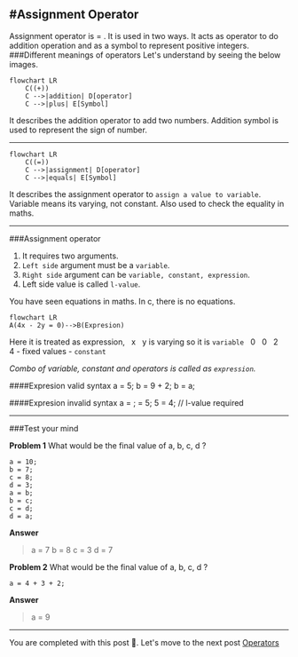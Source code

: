 #Assignment Operator
---

Assignment operator is = . It  is used in two ways. It acts as operator to do addition operation and as a symbol to represent positive integers.
###Different meanings of operators
Let's understand by seeing the below images. 

```mermaid
flowchart LR
    C((+))
    C -->|addition| D[operator]
    C -->|plus| E[Symbol]
```
It describes the addition operator to add two numbers. Addition symbol is used to represent the sign of number.

---

```mermaid
flowchart LR
    C((=))
    C -->|assignment| D[operator]
    C -->|equals| E[Symbol]
```
It describes the assignment operator to `assign a value to variable`. Variable means its varying, not constant. Also used to check the equality in maths.

---

###Assignment operator
1. It requires two arguments.
1. `Left side` argument must be a `variable`.
1. `Right side` argument can be `variable, constant, expression`.
1. Left side value is called `l-value`.

You have seen equations in maths. In c, there is no equations.
```mermaid
flowchart LR
A(4x - 2y = 0)-->B(Expresion)
```
Here it is treated as expression,
&nbsp; x &nbsp; y is varying so it is `variable`
&nbsp; 0 &nbsp; 0 
&nbsp; 2 &nbsp; 4 - fixed values - `constant`

*Combo of variable, constant and operators is called as `expression`.*

####Expresion valid syntax
a = 5;
b = 9 + 2;
b = a;

####Expresion invalid syntax
a = ;
 = 5;
5 = 4; // l-value required

---
###Test your mind

**Problem 1**
What would be the final value of a, b, c, d ?
```
a = 10;
b = 7;
c = 8;
d = 3;
a = b;
b = c;
c = d;
d = a;
```
**Answer**
> a = 7
b = 8
c = 3
d = 7

**Problem 2**
What would be the final value of a, b, c, d ?
```
a = 4 + 3 + 2;
```
**Answer**
> a = 9

---
 You are completed with this post 🥳. Let's move to the next post [Operators](/c-lang/operators)